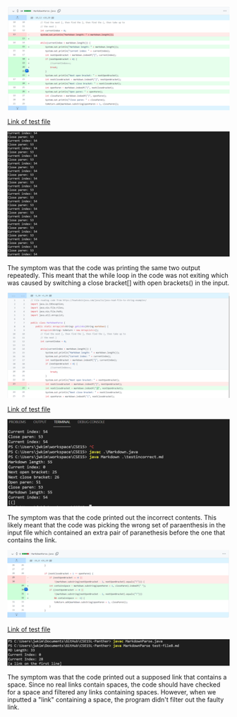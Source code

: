 ![Image](error1.png)

[Link of test file](https://github.com/AnniePhan02/markdown-parse/blob/main/testincorrect.md)

![Image](symptom1.png)

The symptom was that the code was printing the same two output repeatedly. This meant that the while loop in the code was not exiting which was caused by switching a close bracket[] with open brackets() in the input.

![Image](error2.png)

[Link of test file](https://github.com/AnniePhan02/markdown-parse/blob/main/test2incorrect.md)

![Image](symptom2.png)

The symptom was that the code printed out the incorrect contents. This likely meant that the code was picking the wrong set of paraenthesis in the input file which contained an extra pair of paranethesis before the one that contains the link.

![Image](error3.png)

[Link of test file](https://github.com/lbryton/CSE15L-Panther/commit/9d71066e913331140038a64bcca98484ba6fca07)

![Image](symptom3.png)

The symptom was that the code printed out a supposed link that contains a space. Since no real links contain spaces, the code should have checked for a space and filtered any links containing spaces. However, when we inputted a "link" containing a space, the program didn't filter out the faulty link.